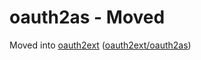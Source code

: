 # oauth2as - Moved

Moved into [oauth2ext](https://github.com/lstoll/oauth2ext) ([oauth2ext/oauth2as](https://github.com/lstoll/oauth2ext/tree/main/oauth2as))
